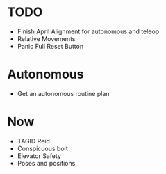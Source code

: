 # TODO
- Finish April Alignment for autonomous and teleop
- Relative Movements
- Panic Full Reset Button

# Autonomous
- Get an autonomous routine plan



# Now
- TAGID Reid
- Conspicuous bolt
- Elevator Safety
- Poses and positions